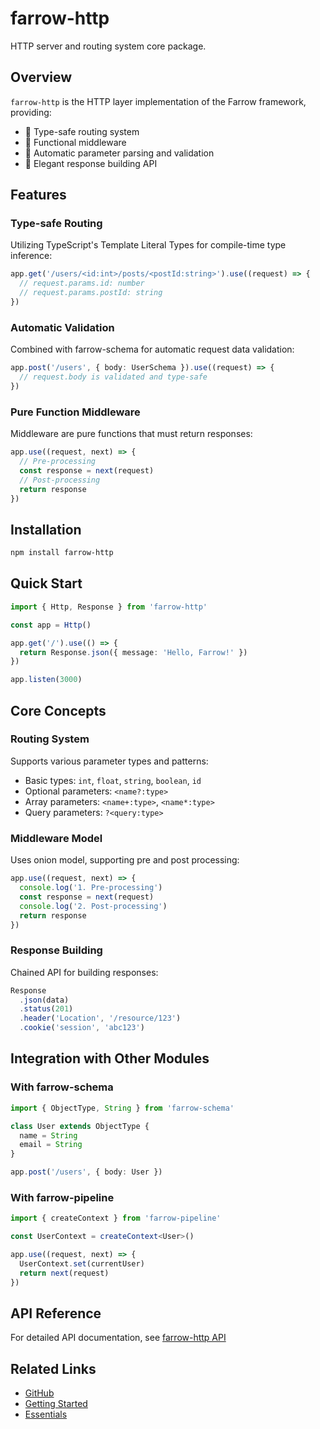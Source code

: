 # farrow-http

HTTP server and routing system core package.

## Overview

`farrow-http` is the HTTP layer implementation of the Farrow framework, providing:

- 🎯 Type-safe routing system
- 🔗 Functional middleware
- 📝 Automatic parameter parsing and validation
- 🎨 Elegant response building API

## Features

### Type-safe Routing

Utilizing TypeScript's Template Literal Types for compile-time type inference:

```typescript
app.get('/users/<id:int>/posts/<postId:string>').use((request) => {
  // request.params.id: number
  // request.params.postId: string
})
```

### Automatic Validation

Combined with farrow-schema for automatic request data validation:

```typescript
app.post('/users', { body: UserSchema }).use((request) => {
  // request.body is validated and type-safe
})
```

### Pure Function Middleware

Middleware are pure functions that must return responses:

```typescript
app.use((request, next) => {
  // Pre-processing
  const response = next(request)
  // Post-processing
  return response
})
```

## Installation

```bash
npm install farrow-http
```

## Quick Start

```typescript
import { Http, Response } from 'farrow-http'

const app = Http()

app.get('/').use(() => {
  return Response.json({ message: 'Hello, Farrow!' })
})

app.listen(3000)
```

## Core Concepts

### Routing System

Supports various parameter types and patterns:

- Basic types: `int`, `float`, `string`, `boolean`, `id`
- Optional parameters: `<name?:type>`
- Array parameters: `<name+:type>`, `<name*:type>`
- Query parameters: `?<query:type>`

### Middleware Model

Uses onion model, supporting pre and post processing:

```typescript
app.use((request, next) => {
  console.log('1. Pre-processing')
  const response = next(request)
  console.log('2. Post-processing')
  return response
})
```

### Response Building

Chained API for building responses:

```typescript
Response
  .json(data)
  .status(201)
  .header('Location', '/resource/123')
  .cookie('session', 'abc123')
```

## Integration with Other Modules

### With farrow-schema

```typescript
import { ObjectType, String } from 'farrow-schema'

class User extends ObjectType {
  name = String
  email = String
}

app.post('/users', { body: User })
```

### With farrow-pipeline

```typescript
import { createContext } from 'farrow-pipeline'

const UserContext = createContext<User>()

app.use((request, next) => {
  UserContext.set(currentUser)
  return next(request)
})
```

## API Reference

For detailed API documentation, see [farrow-http API](/en/api/farrow-http)

## Related Links

- [GitHub](https://github.com/farrowjs/farrow)
- [Getting Started](/en/guide/getting-started)
- [Essentials](/en/guide/essentials)